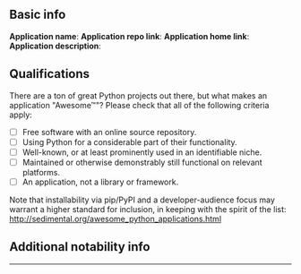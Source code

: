<!--

Thanks for considering contributing to Awesome Python Applications! If
you're not suggesting adding a project, you can stop reading
now and delete the remainder of this template

---

(Please title your issue `"Add project: <project name>"`)

-->

## Basic info

**Application name**:
**Application repo link**:
**Application home link**:
**Application description**:

## Qualifications

There are a ton of great Python projects out there, but what makes an
application "Awesome™"? Please check that all of the following criteria apply:

- [ ] Free software with an online source repository.
- [ ] Using Python for a considerable part of their functionality.
- [ ] Well-known, or at least prominently used in an identifiable niche.
- [ ] Maintained or otherwise demonstrably still functional on relevant platforms.
- [ ] An application, not a library or framework.

Note that installability via pip/PyPI and a developer-audience focus
may warrant a higher standard for inclusion, in keeping with the
spirit of the list:
http://sedimental.org/awesome_python_applications.html

## Additional notability info

<!-- Prominent uses or users, or promotional material, ideally written for an audience not familiar with that project's particular technologies) -->

---

<!--

## One more thing

Since you've made it this far, why not consider filing [a PR](https://github.com/mahmoud/awesome-python-applications/pulls)?

If your suggestion is a GitHub project, it's as easy as adding 2-3
lines to the `projects.yaml` file. There are comments and plenty of
examples in the file. Here's [an edit link](https://github.com/mahmoud/awesome-python-applications/edit/master/projects.yaml).

No pressure or anything, feel free to smack that submit button, too! Thanks again!

-->

